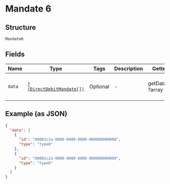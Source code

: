 
# Mandate 6

## Structure

`Mandate6`

## Fields

| Name | Type | Tags | Description | Getter | Setter |
|  --- | --- | --- | --- | --- | --- |
| `data` | [`?(DirectDebitMandate[])`](../../doc/models/direct-debit-mandate.md) | Optional | - | getData(): ?array | setData(?array data): void |

## Example (as JSON)

```json
{
  "data": [
    {
      "id": "00001c2a-0000-0000-0000-000000000000",
      "type": "type0"
    },
    {
      "id": "00001c2a-0000-0000-0000-000000000000",
      "type": "type0"
    }
  ]
}
```

